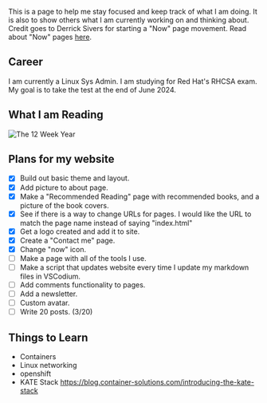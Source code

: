 

This is a page to help me stay focused and keep track of what I am doing. It is also to show others what I am currently working on and thinking about. Credit goes to Derrick Sivers for starting a "Now" page movement. Read about "Now" pages [here](https://nownownow.com/about).

## Career

I am currently a Linux Sys Admin. I am studying for Red Hat's RHCSA exam. My goal is to take the test at the end of June 2024. 

## What I am Reading

![The 12 Week Year](https://m.media-amazon.com/images/W/MEDIAX_849526-T2/images/I/71ZMsYuwELL._SL1500_.jpg?classes=inline&height=175px) 




## Plans for my website
- [x] Build out basic theme and layout. 
- [x] Add picture to about page.
- [x] Make a "Recommended Reading" page with recommended books, and a picture of the book covers. 
- [x] See if there is a way to change URLs for pages. I would like the URL to match the page name instead of saying "index.html"
- [x] Get a logo created and add it to site. 
- [x] Create a "Contact me" page.
- [x] Change "now" icon.
- [ ] Make a page with all of the tools I use.
- [ ] Make a script that updates website every time I update my markdown files in VSCodium.
- [ ] Add comments functionality to pages.
- [ ] Add a newsletter.
- [ ] Custom avatar.
- [ ] Write 20 posts. (3/20)

## Things to Learn

- Containers
- Linux networking
- openshift
- KATE Stack https://blog.container-solutions.com/introducing-the-kate-stack